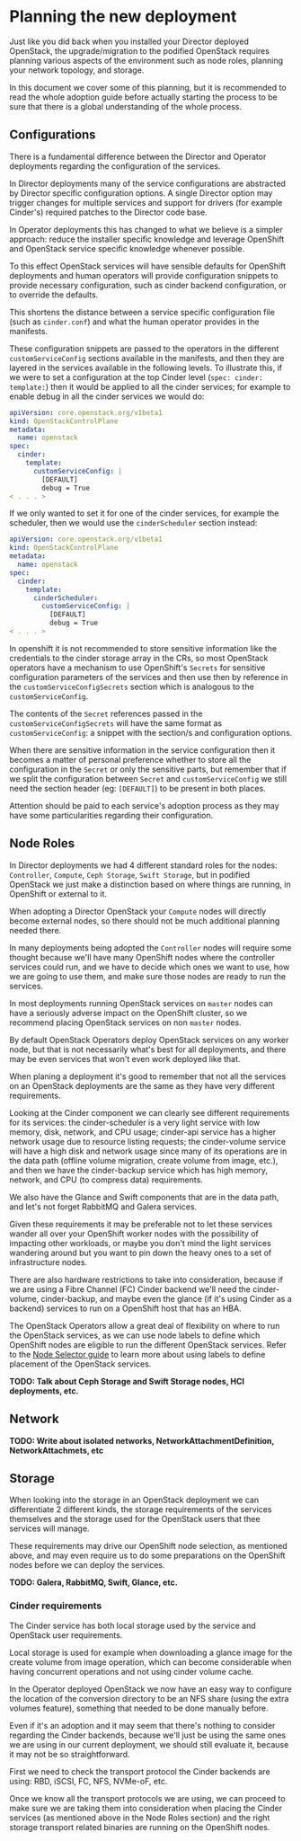 Planning the new deployment
===========================

Just like you did back when you installed your Director deployed OpenStack, the
upgrade/migration to the podified OpenStack requires planning various aspects
of the environment such as node roles, planning your network topology, and
storage.

In this document we cover some of this planning, but it is recommended to read
the whole adoption guide before actually starting the process to be sure that
there is a global understanding of the whole process.

## Configurations

There is a fundamental difference between the Director and Operator deployments
regarding the configuration of the services.

In Director deployments many of the service configurations are abstracted by
Director specific configuration options. A single Director option may trigger
changes for multiple services and support for drivers (for example Cinder's)
required patches to the Director code base.

In Operator deployments this has changed to what we believe is a simpler
approach: reduce the installer specific knowledge and leverage OpenShift and
OpenStack service specific knowledge whenever possible.

To this effect OpenStack services will have sensible defaults for OpenShift
deployments and human operators will provide configuration snippets to provide
necessary configuration, such as cinder backend configuration, or to override
the defaults.

This shortens the distance between a service specific configuration file (such
as `cinder.conf`) and what the human operator provides in the manifests.

These configuration snippets are passed to the operators in the different
`customServiceConfig` sections available in the manifests, and then they are
layered in the services available in the following levels. To illustrate this,
if we were to set a configuration at the top Cinder level (`spec: cinder:
template:`) then it would be applied to all the cinder services; for example to
enable debug in all the cinder services we would do:

```yaml
apiVersion: core.openstack.org/v1beta1
kind: OpenStackControlPlane
metadata:
  name: openstack
spec:
  cinder:
    template:
      customServiceConfig: |
        [DEFAULT]
        debug = True
< . . . >
```

If we only wanted to set it for one of the cinder services, for example the
scheduler, then we would use the `cinderScheduler` section instead:

```yaml
apiVersion: core.openstack.org/v1beta1
kind: OpenStackControlPlane
metadata:
  name: openstack
spec:
  cinder:
    template:
      cinderScheduler:
        customServiceConfig: |
          [DEFAULT]
          debug = True
< . . . >
```

In openshift it is not recommended to store sensitive information like the
credentials to the cinder storage array in the CRs, so most OpenStack operators
have a mechanism to use OpenShift's `Secrets` for sensitive configuration
parameters of the services and then use then by reference in the
`customServiceConfigSecrets` section which is analogous to the
`customServiceConfig`.

The contents of the `Secret` references passed in the
`customServiceConfigSecrets` will have the same format as `customServiceConfig`:
a snippet with the section/s and configuration options.

When there are sensitive information in the service configuration then it
becomes a matter of personal preference whether to store all the configuration
in the `Secret` or only the sensitive parts, but remember that if we split the
configuration between `Secret` and `customServiceConfig` we still need the
section header (eg: `[DEFAULT]`) to be present in both places.

Attention should be paid to each service's adoption process as they may have
some particularities regarding their configuration.

## Node Roles

In Director deployments we had 4 different standard roles for the nodes:
`Controller`, `Compute`, `Ceph Storage`, `Swift Storage`, but in podified
OpenStack we just make a distinction based on where things are running, in
OpenShift or external to it.

When adopting a Director OpenStack your `Compute` nodes will directly become
external nodes, so there should not be much additional planning needed there.

In many deployments being adopted the `Controller` nodes will require some
thought because we'll have many OpenShift nodes where the controller services
could run, and we have to decide which ones we want to use, how we are going to
use them, and make sure those nodes are ready to run the services.

In most deployments running OpenStack services on `master` nodes can have a
seriously adverse impact on the OpenShift cluster, so we recommend placing
OpenStack services on non `master` nodes.

By default OpenStack Operators deploy OpenStack services on any worker node, but
that is not necessarily what's best for all deployments, and there may be even
services that won't even work deployed like that.

When planing a deployment it's good to remember that not all the services on an
OpenStack deployments are the same as they have very different requirements.

Looking at the Cinder component we can clearly see different requirements for
its services: the cinder-scheduler is a very light service with low
memory, disk, network, and CPU usage; cinder-api service has a higher network
usage due to resource listing requests; the cinder-volume service will have a
high disk and network usage since many of its operations are in the data path
(offline volume migration, create volume from image, etc.), and then we have
the cinder-backup service which has high memory, network, and CPU (to compress
data) requirements.

We also have the Glance and Swift components that are in the data path, and
let's not forget RabbitMQ and Galera services.

Given these requirements it may be preferable not to let these services wander
all over your OpenShift worker nodes with the possibility of impacting other
workloads, or maybe you don't mind the light services wandering around but you
want to pin down the heavy ones to a set of infrastructure nodes.

There are also hardware restrictions to take into consideration, because if we
are using a Fibre Channel (FC) Cinder backend we'll need the cinder-volume,
cinder-backup, and maybe even the glance (if it's using Cinder as a backend)
services to run on a OpenShift host that has an HBA.

The OpenStack Operators allow a great deal of flexibility on where to run the
OpenStack services, as we can use node labels to define which OpenShift nodes
are eligible to run the different OpenStack services.  Refer to the [Node
Selector guide](node-selector.md) to learn more about using labels to define
placement of the OpenStack services.

**TODO: Talk about Ceph Storage and Swift Storage nodes, HCI deployments,
etc.**

## Network

**TODO: Write about isolated networks, NetworkAttachmentDefinition,
NetworkAttachmets, etc**

## Storage

When looking into the storage in an OpenStack deployment we can differentiate
2 different kinds, the storage requirements of the services themselves and the
storage used for the OpenStack users that thee services will manage.

These requirements may drive our OpenShift node selection, as mentioned above,
and may even require us to do some preparations on the OpenShift nodes before
we can deploy the services.

**TODO: Galera, RabbitMQ, Swift, Glance, etc.**

### Cinder requirements

The Cinder service has both local storage used by the service and OpenStack user
requirements.

Local storage is used for example when downloading a glance image for the create
volume from image operation, which can become considerable when having
concurrent operations and not using cinder volume cache.

In the Operator deployed OpenStack we now have an easy way to configure the
location of the conversion directory to be an NFS share (using the extra
volumes feature), something that needed to be done manually before.

Even if it's an adoption and it may seem that there's nothing to consider
regarding the Cinder backends, because we'll just be using the same ones we are
using in our current deployment, we should still evaluate it, because it may not
be so straightforward.

First we need to check the transport protocol the Cinder backends are using:
RBD, iSCSI, FC, NFS, NVMe-oF, etc.

Once we know all the transport protocols we are using, we can proceed to make
sure we are taking them into consideration when placing the Cinder services
(as mentioned above in the Node Roles section) and the right storage transport
related binaries are running on the OpenShift nodes.

